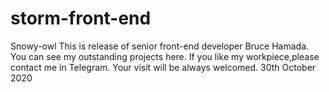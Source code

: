 # storm-front-end
Snowy-owl
This is release of senior front-end developer Bruce Hamada.
You can see my outstanding projects here.
If you like my workpiece,please contact me in Telegram.
Your visit will be always welcomed.
30th October 2020

